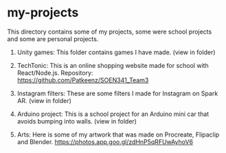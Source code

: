 # my-projects

This directory contains some of my projects, some were school projects and some are personal projects.

1) Unity games: This folder contains games I have made. (view in folder)

2) TechTonic: This is an online shopping website made for school with React/Node.js. Repository:  https://github.com/Patkeenz/SOEN341_Team3 

3) Instagram filters: These are some filters I made for Instagram on Spark AR. (view in folder)

4) Arduino project: This is a school project for an Arduino mini car that avoids bumping into walls. (view in folder)

5) Arts: Here is some of my artwork that was made on Procreate, Flipaclip and Blender. https://photos.app.goo.gl/zdHnP5qRFUwAyhoV6  
